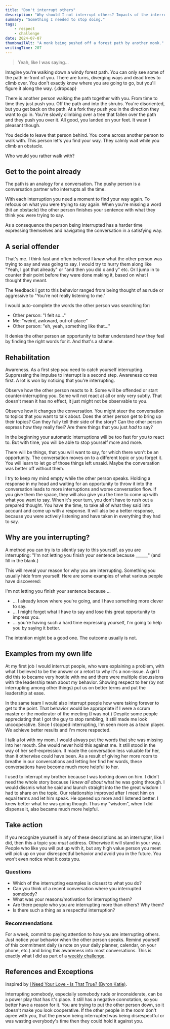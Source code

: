 ```yaml
---
title: "Don't interrupt others"
description: "Why should I not interrupt others? Impacts of the interrupted and how to stop interrupting."
summary: "Something I needed to stop doing."
tags:
    - respect
    - challenge
date: 2024-07-07
thumbnailAlt: "A monk being pushed off a forest path by another monk."
writingTime: 207
---
```


> Yeah, like I was saying…

Imagine you're walking down a windy forest path.
You can only see some of the path in-front of you.
There are turns, diverging ways and dead trees to climb over.
You don't exactly know where you are going to go, but you'll figure it along
the way.
{.dropcap}

There is another person walking the path together with you.
From time to time they just push you.
Off the path and into the shrubs.
You're disoriented, but you get back on the path.
At a fork they push you in the direction they want to go in.
You're slowly climbing over a tree that fallen over the path and they push
you over it.
All good, you landed on your feet.
It wasn't pleasant though.

You decide to leave that person behind.
You come across another person to walk with.
This person let's you find your way.
They calmly wait while you climb an obstacle.

Who would you rather walk with?

## Get to the point already

The path is an analogy for a conversation.
The pushy person is a conversation partner who interrupts all the time.

With each interruption you need a moment to find your way again.
To refocus on what you were trying to say again.
When you're missing a word (hit an obstacle) the other person finishes your
sentence with what they think you were trying to say.

As a consequence the person being interrupted has a harder time expressing
themselves and navigating the conversation in a satisfying way.

## A serial offender

That's me.
I think fast and often believed I _knew_ what the other person was trying to
say and was going to say.
I would try to hurry them along like "Yeah, I got that already" or "and
then you did x and y" etc.
Or I jump in to counter their point before they were done making it, based
on what I thought they meant.

The feedback I got to this behavior ranged from being thought of as rude or
aggressive to "You're not really listening to me."

I would auto-complete the words the other person was searching for:
- Other person: "I felt so…"
- Me: "weird, awkward, out-of-place"
- Other person: "eh, yeah, something like that…"

It denies the other person an opportunity to better understand how they feel
by finding the right words for it.
And that's a shame.

## Rehabilitation

<!-- TODO: this section is too big -->

Awareness.
As a first step you need to catch yourself interrupting.
Suppressing the impulse to interrupt is a second step.
Awareness comes first.
A lot is won by noticing that you're interrupting.

Observe how the other person reacts to it.
Some will be offended or start counter-interrupting you.
Some will not react at all or only very subtly.
That doesn't mean it has no effect, it just might not be observable to you.

Observe how it changes the conversation.
You might steer the conversation to topics that you want to talk about.
Does the other person get to bring up their topics?
Can they fully tell their side of the story?
Can the other person express how they really feel?
Are there things that you just _had_ to say?

In the beginning your automatic interruptions will be too fast for you to
react to.
But with time, you will be able to stop yourself more and more.

There will be things, that you will want to say, for which there won't be an
opportunity.
The conversation moves on to a different topic or you forget it.
You will learn to let go of those things left unsaid.
Maybe the conversation was better off without them.

I try to keep my mind empty while the other person speaks.
Holding a response in my head and waiting for an opportunity to throw it
into the conversation leads to more interruptions and worse conversation
flow.
If you give them the space, they will also give you the time to come up with
what you want to say.
When it's your turn, you don't have to rush out a prepared
thought.
You have the time, to take all of what they said into account and come up
with a response.
It will also be a better response, because you were actively listening and have
taken in everything they had to say.

## Why are you interrupting?

A method you can try is to silently say to this yourself, as you are
interrupting: "I'm not letting you finish your sentence because ______" (and
fill in the blank.)

This will reveal your reason for why you are interrupting.
Something you usually hide from yourself.
Here are some examples of what various people have discovered:

I'm not letting you finish your sentence because …
- … I already know where you're going, and I have something more clever to
say.
- … I might forget what I have to say and lose this great opportunity to
impress you.
- … you're having such a hard time expressing yourself, I'm going to help
you by saying it better.

The intention might be a good one.
The outcome usually is not.

## Examples from my own life

At my first job I would interrupt people, who were explaining a problem,
with what I believed to be the answer or a retort to why it's a non-issue.
A girl I did this to became very hostile with me and there were multiple
discussions with the leadership team about my behavior.
Showing respect to her (by not interrupting among other things) put us on
better terms and put the leadership at ease.

In the same team I would also interrupt people how were taking forever to
get to the point.
That behavior would be appropriate if I were a scrum master or the moderator
of the meeting (I was not.)
Despite some people appreciating that I got the guy to stop rambling, it
still made me look uncooperative.
Since I stopped interrupting, I'm seen more as a team player.
We achieve better results and I'm more respected.

I talk a lot with my mom.
I would always put the words that she was missing into her mouth.
She would never hold this against me.
It still stood in the way of her self-expression.
It made the conversation less valuable for her, than it otherwise could have
been.
As a result of giving her more room to breathe in our conversations and
letting her find her words, these conversations have become much more
helpful to her.

I used to interrupt my brother because I was looking down on him.
I didn't need the whole story because I _knew all about_ what he was going
through.
I would dissmis what he said and launch straight into the the great wisdom I
had to share on the topic.
Our relationship improved after I meet him on equal terms and let him speak.
He opened up more and I listened better.
I knew better what he was going though.
Thus my "wisdom", when I did dispense it, also became much more helpful.

## Take action

If you recognize yourself in any of these descriptions as an interrupter,
like I did, then this a topic you _must_ address.
Otherwise it will stand in your way.
People who like you will put up with it, but any high value person you meet
will pick up on your disrespectful behavior and avoid you in the future.
You won't even notice what it costs you.

### Questions

- Which of the interrupting examples is closest to what you do?
- Can you think of a recent conversation where you interrupted somebody?
- What was your reasons/motivation for interrupting them?
- Are there people who you are interrupting more than others? Why them?
- Is there such a thing as a respectful interruption?

### Recommendations

For a week, commit to paying attention to how you are interrupting others.
Just notice your behavior when the other person speaks.
Remind yourself of this commitment daily (a note on your daily planner,
calendar, on your phone, etc.) and bring this awareness into most
conversations.
This is exactly what I did as part of a [weekly challenge](project/challenges).

## References and Exceptions

Inspired by [I Need Your Love - Is That True? (Byron Katie)](https://www.amazon.de/Need-Your-Love-approval-appreciation/dp/1844130266?&linkCode=ll1&tag=jneidel06-21&linkId=016ef1711a48856b04fb1f162508e831).

Interrupting somebody, especially somebody rude or inconsiderate, can be a
power play that has it's place.
It still has a negative connotation, so you better have a reason for it.
You are trying to put the other person down, so it doesn't make you look
cooperative.
If the other people in the room don't agree with you, that the person being
interrupted was being disrespectful or was wasting everybody's time then
they could hold it against you.
